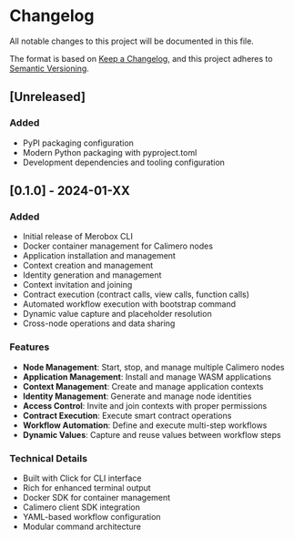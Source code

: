 # Changelog

All notable changes to this project will be documented in this file.

The format is based on [Keep a Changelog](https://keepachangelog.com/en/1.0.0/),
and this project adheres to [Semantic Versioning](https://semver.org/spec/v2.0.0.html).

## [Unreleased]

### Added
- PyPI packaging configuration
- Modern Python packaging with pyproject.toml
- Development dependencies and tooling configuration

## [0.1.0] - 2024-01-XX

### Added
- Initial release of Merobox CLI
- Docker container management for Calimero nodes
- Application installation and management
- Context creation and management
- Identity generation and management
- Context invitation and joining
- Contract execution (contract calls, view calls, function calls)
- Automated workflow execution with bootstrap command
- Dynamic value capture and placeholder resolution
- Cross-node operations and data sharing

### Features
- **Node Management**: Start, stop, and manage multiple Calimero nodes
- **Application Management**: Install and manage WASM applications
- **Context Management**: Create and manage application contexts
- **Identity Management**: Generate and manage node identities
- **Access Control**: Invite and join contexts with proper permissions
- **Contract Execution**: Execute smart contract operations
- **Workflow Automation**: Define and execute multi-step workflows
- **Dynamic Values**: Capture and reuse values between workflow steps

### Technical Details
- Built with Click for CLI interface
- Rich for enhanced terminal output
- Docker SDK for container management
- Calimero client SDK integration
- YAML-based workflow configuration
- Modular command architecture
